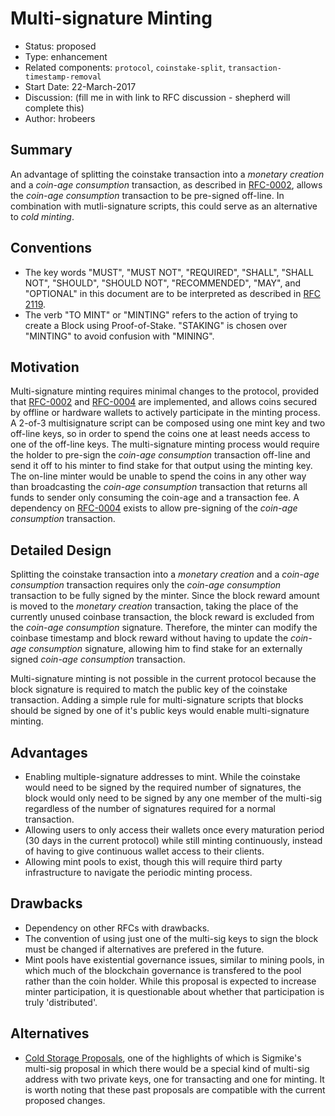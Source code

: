 # Multi-signature Minting

- Status: proposed
- Type: enhancement
- Related components: `protocol`, `coinstake-split`, `transaction-timestamp-removal`
- Start Date: 22-March-2017
- Discussion: (fill me in with link to RFC discussion - shepherd will complete this)
- Author: hrobeers

## Summary
An advantage of splitting the coinstake transaction into a *monetary creation* and a *coin-age consumption* transaction, as described in [RFC-0002](../0002-split-coinstake-transaction/0002-split-coinstake-transaction.md), allows the *coin-age consumption* transaction to be pre-signed off-line.
In combination with mutli-signature scripts, this could serve as an alternative to *cold minting*.

## Conventions
- The key words "MUST", "MUST NOT", "REQUIRED", "SHALL", "SHALL NOT", "SHOULD", "SHOULD NOT", "RECOMMENDED", "MAY", and "OPTIONAL" in this document are to be interpreted as described in [RFC 2119](http://tools.ietf.org/html/rfc2119).
- The verb "TO MINT" or "MINTING" refers to the action of trying to create a Block using Proof-of-Stake. "STAKING" is chosen over "MINTING" to avoid confusion with "MINING".

## Motivation
Multi-signature minting requires minimal changes to the protocol, provided that [RFC-0002](../0002-split-coinstake-transaction/0002-split-coinstake-transaction.md) and [RFC-0004](../0004-remove-transaction-timestamp/0004-remove-transaction-timestamp.md) are implemented, and allows coins secured by offline or hardware wallets to actively participate in the minting process.
A 2-of-3 multisignature script can be composed using one mint key and two off-line keys, so in order to spend the coins one at least needs access to one of the off-line keys.
The multi-signature minting process would require the holder to pre-sign the *coin-age consumption* transaction off-line and send it off to his minter to find stake for that output using the minting key.
The on-line minter would be unable to spend the coins in any other way than broadcasting the *coin-age consumption* transaction that returns all funds to sender only consuming the coin-age and a transaction fee.
A dependency on [RFC-0004](../0004-remove-transaction-timestamp/0004-remove-transaction-timestamp.md) exists to allow pre-signing of the *coin-age consumption* transaction.

## Detailed Design
Splitting the coinstake transaction into a *monetary creation* and a *coin-age consumption* transaction requires only the *coin-age consumption* transaction to be fully signed by the minter.
Since the block reward amount is moved to the *monetary creation* transaction, taking the place of the currently unused coinbase transaction, the block reward is excluded from the *coin-age consumption* signature.
Therefore, the minter can modify the coinbase timestamp and block reward without having to update the *coin-age consumption* signature, allowing him to find stake for an externally signed *coin-age consumption* transaction.

Multi-signature minting is not possible in the current protocol because the block signature is required to match the public key of the coinstake transaction.
Adding a simple rule for multi-signature scripts that blocks should be signed by one of it's public keys would enable multi-signature minting.

## Advantages

* Enabling multiple-signature addresses to mint. While the coinstake would need to be signed by the required number of signatures, the block would only need to be signed by any one member of the multi-sig regardless of the number of signatures required for a normal transaction. 
* Allowing users to only access their wallets once every maturation period (30 days in the current protocol) while still minting continuously, instead of having to give continuous wallet access to their clients.
* Allowing mint pools to exist, though this will require third party infrastructure to navigate the periodic minting process.

## Drawbacks

* Dependency on other RFCs with drawbacks.
* The convention of using just one of the multi-sig keys to sign the block must be changed if alternatives are prefered in the future.
* Mint pools have existential governance issues, similar to mining pools, in which much of the blockchain governance is transfered to the pool rather than the coin holder.  While this proposal is expected to increase minter participation, it is questionable about whether that participation is truly 'distributed'.

## Alternatives

* [Cold Storage Proposals](https://talk.peercoin.net/t/cold-storage-minting-proposal/2336), one of the highlights of which is Sigmike's multi-sig proposal in which there would be a special kind of multi-sig address with two private keys, one for transacting and one for minting. It is worth noting that these past proposals are compatible with the current proposed changes.
